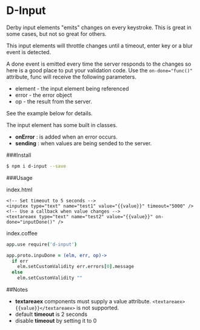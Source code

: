 # D-Input

Derby input elements "emits" changes on every keystroke. This is great in some cases, but not so great for others.

This input elements will throttle changes until a timeout, enter key or a blur event is detected.

A done event is emitted every time the server responds to the changes so here is a good place to put your validation code. Use the ```on-done="func()"``` attribute, func will receive the following parameters.
- element - the input element being referenced
- error - the error object
- op - the result from the server.

See the example below for details.

The input element has some built in classes.
- **onError** : is added when an error occurs.
- **sending** : when values are being sended to the server.

###Install
```sh
$ npm i d-input --save
```

###Usage

index.html
``` html5
<!-- Set timeout to 5 seconds -->
<inputex type="text" name="test1" value="{{value}}" timeout="5000" />
<!-- Use a callback when value changes -->
<textareaex type="text" name="test2" value="{{value}}" on-done="inputDone()" />
```


index.coffee
``` coffeescript
app.use require('d-input')

app.proto.inpuDone = (elm, err, op)->
  if err
    elm.setCustomValidity err.errors[0].message
  else
    elm.setCustomValidity ""
```

##Notes
  - **textareaex** components must supply a value attribute. `<textareaex>{{value}}</textareaex>` is not supported.
  - default **timeout** is 2 seconds
  - disable **timeout** by setting it to 0
